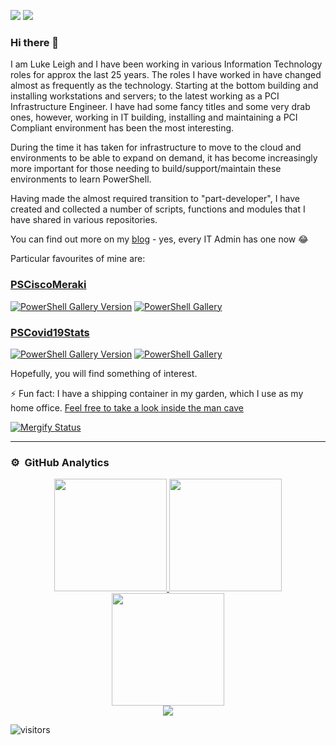 <a href="https://blog.lukeleigh.com/"><img src="https://img.shields.io/badge/Blog-blog.lukeleigh.com-2A6496.svg"></a>
<a href="https://www.linkedin.com/in/lukeleigh"><img src="https://img.shields.io/badge/LinkedIn-lukeleigh-0077B5.svg?logo=LinkedIn"></a>

### Hi there 👋

I am Luke Leigh and I have been working in various Information Technology roles for approx the last 25 years. The roles I have worked in have changed almost as frequently as the technology. Starting at the bottom building and installing workstations and servers; to the latest working as a PCI Infrastructure Engineer. I have had some fancy titles and some very drab ones, however, working in IT building, installing and maintaining a PCI Compliant environment has been the most interesting.

During the time it has taken for infrastructure to move to the cloud and environments to be able to expand on demand, it has become increasingly more important for those needing to build/support/maintain these environments to learn PowerShell.

Having made the almost required transition to "part-developer", I have created and collected a number of scripts, functions and modules that I have shared in various repositories.

You can find out more on my [blog](https://blog.lukeleigh.com/) - yes, every IT Admin has one now 😂

Particular favourites of mine are:

### [PSCiscoMeraki](https://blog.lukeleigh.com/blog/module/post-installing-psciscomeraki/)
 [![PowerShell Gallery Version](https://img.shields.io/powershellgallery/v/PSCiscoMeraki?label=PSCiscoMeraki&logo=powershell&style=plastic)](https://www.powershellgallery.com/packages/PSCiscoMeraki)
[![PowerShell Gallery](https://img.shields.io/powershellgallery/dt/PSCiscoMeraki?style=plastic)](https://www.powershellgallery.com/packages/PSCiscoMeraki)

### [PSCovid19Stats](https://blog.lukeleigh.com/blog/module/PSCovid19Stats/)

[![PowerShell Gallery Version](https://img.shields.io/powershellgallery/v/PSCovid19Stats?label=PSCovid19Stats&logo=powershell&style=plastic)](https://www.powershellgallery.com/packages/PSCovid19Stats)
[![PowerShell Gallery](https://img.shields.io/powershellgallery/dt/PSCovid19Stats?style=plastic)](https://www.powershellgallery.com/packages/PSCovid19Stats)

Hopefully, you will find something of interest.

⚡ Fun fact: I have a shipping container in my garden, which I use as my home office.
[Feel free to take a look inside the man cave](https://blog.lukeleigh.com/blog/build/Container-refurb-v6.0/)

<!--
**BanterBoy/BanterBoy** is a ✨ _special_ ✨ repository because its `README.md` (this file) appears on your GitHub profile.

Here are some ideas to get you started:

- 🔭 I’m currently working on ...
- 🌱 I’m currently learning ...
- 👯 I’m looking to collaborate on ...
- 🤔 I’m looking for help with ...
- 💬 Ask me about ...
- 📫 How to reach me: ...
- 😄 Pronouns: ...
- ⚡ Fun fact: ...
-->

[![Mergify Status][mergify-status]][mergify]

[mergify]: https://mergify.io
[mergify-status]: https://img.shields.io/endpoint.svg?url=https://gh.mergify.io/badges/BanterBoy/BanterBoy&style=flat

---

### ⚙️ &nbsp;GitHub Analytics

<p align="center">
<a href="https://github.com/BanterBoy">
  <img height="180em" src="https://github-readme-stats-eight-theta.vercel.app/api?username=BanterBoy&show_icons=true&theme=tokyonight&include_all_commits=true&count_private=true&hide_border=true"/>
  <img height="180em" src="https://github-readme-stats-eight-theta.vercel.app/api/top-langs/?username=BanterBoy&hide_border=true&cache_seconds=1800&layout=compact&langs_count=8&theme=tokyonight"/> 
  <br/>
  <img height="180em" src="https://github-readme-streak-stats.herokuapp.com/?user=BanterBoy&theme=buefy-dark&hide_border=true&background=1a1b27"/>
  <br/>
  <img src="https://github-profile-trophy.vercel.app/?username=BanterBoy&margin-w=10&no-frame=true&row=1&theme=darkhub"/>
  </a>
</p>

![visitors](https://visitor-badge.glitch.me/badge?page_id=BanterBoy)
